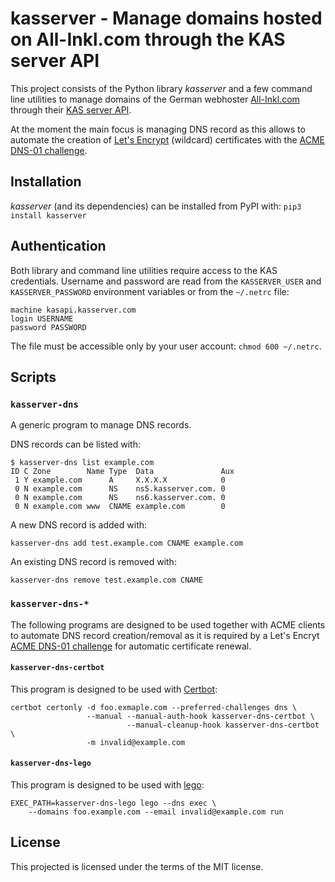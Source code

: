 # kasserver - Manage domains hosted on All-Inkl.com through the KAS server API

This project consists of the Python library *kasserver* and a few command line
utilities to manage domains of the German webhoster [All-Inkl.com](https://all-inkl.com/)
through their [KAS server API](https://kasapi.kasserver.com/).

At the moment the main focus is managing DNS record as this allows to automate
the creation of [Let's Encrypt](https://letsencrypt.org) (wildcard)
certificates with the [ACME DNS-01 challenge](https://www.eff.org/de/deeplinks/2018/02/technical-deep-dive-securing-automation-acme-dns-challenge-validation).

## Installation

*kasserver* (and its dependencies) can be installed from PyPI with:
`pip3 install kasserver`

## Authentication

Both library and command line utilities require access to the KAS
credentials. Username and password are read from the `KASSERVER_USER` and
`KASSERVER_PASSWORD` environment variables or from the `~/.netrc` file:

```console
machine kasapi.kasserver.com
login USERNAME
password PASSWORD
```

The file must be accessible only by your user account: `chmod 600 ~/.netrc`.

## Scripts

### `kasserver-dns`

A generic program to manage DNS records.

DNS records can be listed with:

```console
$ kasserver-dns list example.com
ID C Zone        Name Type  Data               Aux
 1 Y example.com      A     X.X.X.X            0
 0 N example.com      NS    ns5.kasserver.com. 0
 0 N example.com      NS    ns6.kasserver.com. 0
 0 N example.com www  CNAME example.com        0
```

A new DNS record is added with:

```console
kasserver-dns add test.example.com CNAME example.com
```

An existing DNS record is removed with:

```console
kasserver-dns remove test.example.com CNAME
```

### `kasserver-dns-*`

The following programs are designed to be used together with ACME
clients to automate DNS record creation/removal as it is required by a
Let's Encryt [ACME DNS-01 challenge](https://www.eff.org/de/deeplinks/2018/02/technical-deep-dive-securing-automation-acme-dns-challenge-validation)
for automatic certificate renewal.

#### `kasserver-dns-certbot`

This program is designed to be used with [Certbot](https://certbot.eff.org):

```console
certbot certonly -d foo.exmaple.com --preferred-challenges dns \
                 --manual --manual-auth-hook kasserver-dns-certbot \
                          --manual-cleanup-hook kasserver-dns-certbot \
                 -m invalid@example.com
```

#### `kasserver-dns-lego`

This program is designed to be used with [lego](https://github.com/xenolf/lego):

```console
EXEC_PATH=kasserver-dns-lego lego --dns exec \
    --domains foo.example.com --email invalid@example.com run
```

## License

This projected is licensed under the terms of the MIT license.
